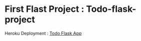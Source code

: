 # First Flast Project : Todo-flask-project

Heroku Deployment : <a href="https://todo-project-first.herokuapp.com/">Todo Flask App </a> 
